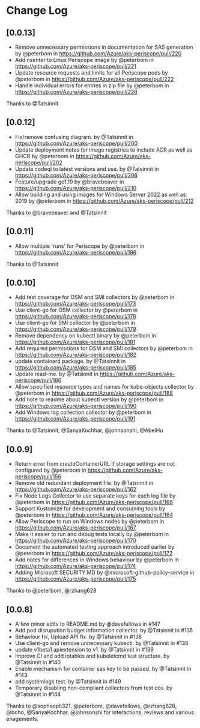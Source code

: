 # Change Log

## [0.0.13]

* Remove unnecessary permissions in documentation for SAS generation by @peterbom in https://github.com/Azure/aks-periscope/pull/220
* Add nsenter to Linux Periscope image by @peterbom in https://github.com/Azure/aks-periscope/pull/221
* Update resource requests and limits for all Periscope pods by @peterbom in https://github.com/Azure/aks-periscope/pull/222
* Handle individual errors for entries in zip file by @peterbom in https://github.com/Azure/aks-periscope/pull/226

Thanks to @Tatsinnit

## [0.0.12]

* Fix/remove confusing diagram. by @Tatsinnit in https://github.com/Azure/aks-periscope/pull/200
* Update deployment notes for image registries to include ACR as well as GHCR by @peterbom in https://github.com/Azure/aks-periscope/pull/202
* Update codeql to latest versions and use. by @Tatsinnit in https://github.com/Azure/aks-periscope/pull/206
* Feature/upgrade go1.19 by @bravebeaver in https://github.com/Azure/aks-periscope/pull/210
* Allow building and using images for Windows Server 2022 as well as 2019 by @peterbom in https://github.com/Azure/aks-periscope/pull/212

Thanks to @bravebeaver and @Tatsinnit

## [0.0.11]

* Allow multiple 'runs' for Periscope by @peterbom in https://github.com/Azure/aks-periscope/pull/196

Thanks to @Tatsinnit

## [0.0.10]

* Add test coverage for OSM and SMI collectors by @peterbom in https://github.com/Azure/aks-periscope/pull/173
* Use client-go for OSM collector by @peterbom in https://github.com/Azure/aks-periscope/pull/178
* Use client-go for SMI collector by @peterbom in https://github.com/Azure/aks-periscope/pull/179
* Remove dependency on kubectl binary by @peterbom in https://github.com/Azure/aks-periscope/pull/181
* Add required permissions for OSM and SMI collectors by @peterbom in https://github.com/Azure/aks-periscope/pull/182
* update containerd package. by @Tatsinnit in https://github.com/Azure/aks-periscope/pull/185
* Update read-me.  by @Tatsinnit in https://github.com/Azure/aks-periscope/pull/186
* Allow specified resource types and names for kube-objects collector by @peterbom in https://github.com/Azure/aks-periscope/pull/188
* Add note to readme about kubectl version by @peterbom in https://github.com/Azure/aks-periscope/pull/190
* Add Windows log collection collector by @peterbom in https://github.com/Azure/aks-periscope/pull/191

Thanks to @Tatsinnit, @SanyaKochhar, @johnsonshi, @AbelHu

## [0.0.9]

* Return error from createContainerURL if storage settings are not configured by @peterbom in https://github.com/Azure/aks-periscope/pull/156
* Remove old redundant deployment file. by @Tatsinnit in https://github.com/Azure/aks-periscope/pull/162
* Fix Node Logs Collector to use separate keys for each log file by @peterbom in https://github.com/Azure/aks-periscope/pull/166
* Support Kustomize for development and consuming tools by @peterbom in https://github.com/Azure/aks-periscope/pull/164
* Allow Periscope to run on Windows nodes by @peterbom in https://github.com/Azure/aks-periscope/pull/167
* Make it easier to run and debug tests locally by @peterbom in https://github.com/Azure/aks-periscope/pull/170
* Document the automated testing approach introduced earlier by @peterbom in https://github.com/Azure/aks-periscope/pull/172
* Add notes for differences in Windows behaviour by @peterbom in https://github.com/Azure/aks-periscope/pull/174
* Adding Microsoft SECURITY.MD by @microsoft-github-policy-service in https://github.com/Azure/aks-periscope/pull/175

Thanks to @peterbom, @rzhang628 

## [0.0.8]

* A few minor edits to README.md by @davefellows in #147
* Add pod disrupution budget information collector. by @Tatsinnit in #135
* Behaviour fix, Upload API fix. by @Tatsinnit in #138
* Use client-go and remove unnecessary kubectl. by @Tatsinnit in #136
* update v1beta1 apiextension to v1. by @Tatsinnit in #139
* Improve CI and add iptables and kubeletcmd test structure. by @Tatsinnit in #140
* Enable mechanism for container sas key to be passed. by @Tatsinnit in #143
* add systemlogs test. by @Tatsinnit in #149
* Temporary disabling non-compliant collectors from test cov. by @Tatsinnit in #144


Thanks to @sophsoph321, @peterbom, @davefellows, @rzhang628, @bcho, @SanyaKochhar, @johnsonshi for interactions, reviews and various enagements.